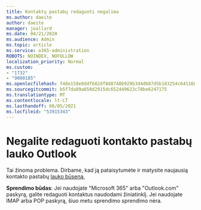 ```yaml
---
title: Kontaktų pastabų redaguoti negalima
ms.author: daeite
author: daeite
manager: joallard
ms.date: 04/21/2020
ms.audience: Admin
ms.topic: article
ms.service: o365-administration
ROBOTS: NOINDEX, NOFOLLOW
localization_priority: Normal
ms.custom:
- "1732"
- "9000185"
ms.openlocfilehash: f48e158e8ddf682df8d8748b929b3d4d687d5b183254c64116834210a238020d
ms.sourcegitcommit: b5f7da89a650d2915dc652449623c78be6247175
ms.translationtype: MT
ms.contentlocale: lt-LT
ms.lasthandoff: 08/05/2021
ms.locfileid: "53915343"
---
```

# <a name="cant-edit-the-notes-field-for-a-contact-in-outlook"></a>Negalite redaguoti kontakto pastabų lauko Outlook

Tai žinoma problema. Dirbame, kad ją pataisytumėte ir matysite naujausią kontakto pastabų [lauko būseną.](https://support.office.com/article/fb8394ce-04ce-48b5-bae4-be46f77f10fe)

**Sprendimo būdas**: Jei naudojate "Microsoft 365" arba "Outlook.com" paskyrą, galite redaguoti kontaktus naudodami žiniatinklį. Jei naudojate IMAP arba POP paskyrą, šiuo metu sprendimo sprendimo nėra.